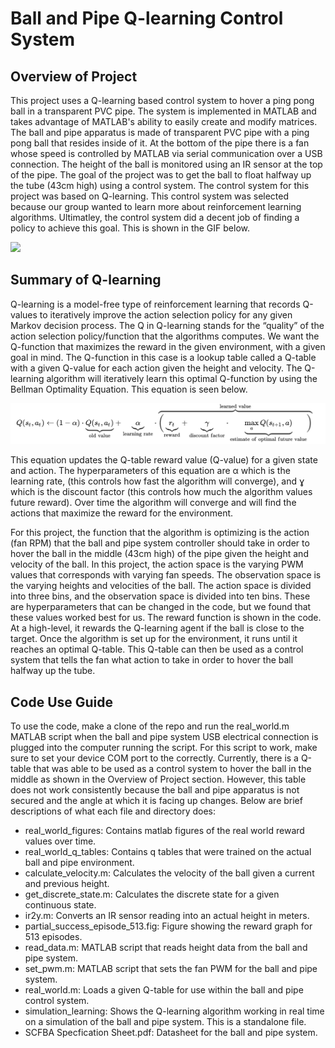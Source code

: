 # Ball and Pipe Q-learning Control System
## Overview of Project
This project uses a Q-learning based control system to hover a ping pong ball in a transparent PVC pipe. The system is implemented in MATLAB and takes advantage of MATLAB's ability to easily create and modify matrices. The ball and pipe apparatus is made of transparent PVC pipe with a ping pong ball that resides inside of it. At the bottom of the pipe there is a fan whose speed is controlled by MATLAB via serial communication over a USB connection. The height of the ball is monitored using an IR sensor at the top of the pipe. The goal of the project was to get the ball to float halfway up the tube (43cm high) using a control system. The control system for this project was based on Q-learning. This control system was selected because our group wanted to learn more about reinforcement learning algorithms. Ultimatley, the control system did a decent job of finding a policy to achieve this goal. This is shown in the GIF below.

![](https://github.com/Ryan-Oliver-2k/ball_and_pipe_control/blob/main/ball_and_pipe_system_q_learning_episode_600.gif)

## Summary of Q-learning
Q-learning is a model-free type of reinforcement learning that records Q-values to iteratively improve the action selection policy for any given Markov decision process. The Q in Q-learning stands for the “quality” of the action selection policy/function that the algorithms computes. We want the Q-function that maximizes the reward in the given environment, with a given goal in mind. The Q-function in this case is a lookup table called a Q-table with a given Q-value for each action given the height and velocity. The Q-learning algorithm will iteratively learn this optimal Q-function by using the Bellman Optimality Equation. This equation is seen below.

![](https://github.com/Ryan-Oliver-2k/ball_and_pipe_control/blob/main/bellman_optimality_equation.png)

This equation updates the Q-table reward value (Q-value) for a given state and action. The hyperparameters of this equation are α which is the learning rate, (this controls how fast the algorithm will converge), and ɣ which is the discount factor (this controls how much the algorithm values future reward). Over time the algorithm will converge and will find the actions that maximize the reward for the environment.
 
For this project, the function that the algorithm is optimizing is the action (fan RPM) that the ball and pipe system controller should take in order to hover the ball in the middle (43cm high) of the pipe given the height and velocity of the ball. In this project, the action space is the varying PWM values that corresponds with varying fan speeds. The observation space is the varying heights and velocities of the ball. The action space is divided into three bins, and the observation space is divided into ten bins. These are hyperparameters that can be changed in the code, but we found that these values worked best for us. The reward function is shown in the code. At a high-level, it rewards the Q-learning agent if the ball is close to the target. Once the algorithm is set up for the environment, it runs until it reaches an optimal Q-table. This Q-table can then be used as a control system that tells the fan what action to take in order to hover the ball halfway up the tube.

## Code Use Guide
To use the code, make a clone of the repo and run the real_world.m MATLAB script when the ball and pipe system USB electrical connection is plugged into the computer running the script. For this script to work, make sure to set your device COM port to the correctly. Currently, there is a Q-table that was able to be used as a control system to hover the ball in the middle as shown in the Overview of Project section. However, this table does not work consistently because the ball and pipe apparatus is not secured and the angle at which it is facing up changes.
Below are brief descriptions of what each file and directory does:
- real_world_figures: Contains matlab figures of the real world reward values over time.
- real_world_q_tables: Contains q tables that were trained on the actual ball and pipe environment.
- calculate_velocity.m: Calculates the velocity of the ball given a current and previous height.
- get_discrete_state.m: Calculates the discrete state for a given continuous state.
- ir2y.m: Converts an IR sensor reading into an actual height in meters.
- partial_success_episode_513.fig: Figure showing the reward graph for 513 episodes.
- read_data.m: MATLAB script that reads height data from the ball and pipe system.
- set_pwm.m: MATLAB script that sets the fan PWM for the ball and pipe system.
- real_world.m: Loads a given Q-table for use within the ball and pipe control system.
- simulation_learning: Shows the Q-learning algorithm working in real time on a simulation of the ball and pipe system. This is a standalone file.
- SCFBA Specfication Sheet.pdf: Datasheet for the ball and pipe system.
